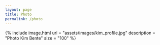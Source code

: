 ```yaml
---
layout: page
title: Photo
permalink: /photo
---
```

{% include image.html url = "assets/images/kim_profile.jpg" description = "Photo Kim Bente" size = "100" %}

